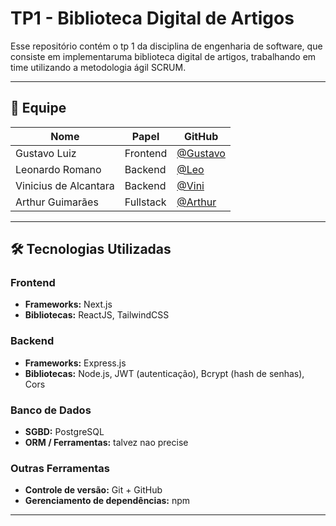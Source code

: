 # TP1 - Biblioteca Digital de Artigos

Esse repositório contém o tp 1 da disciplina de engenharia de software, que consiste em implementaruma biblioteca digital de artigos, trabalhando em time utilizando a metodologia ágil SCRUM.

---

## 👥 Equipe

| Nome                 | Papel      | GitHub |
|----------------------|------------|--------|
| Gustavo Luiz    | Frontend  | [@Gustavo](https://github.com/Gustav0Luiz) |
| Leonardo Romano | Backend    | [@Leo](https://github.com/usuario2) |
| Vinicius de Alcantara| Backend   | [@Vini](https://github.com/vini-alg) |
| Arthur Guimarães  | Fullstack    | [@Arthur](https://github.com/usuario4) |

---
## 🛠 Tecnologias Utilizadas

### Frontend
- **Frameworks:** Next.js  
- **Bibliotecas:** ReactJS, TailwindCSS 

### Backend
- **Frameworks:** Express.js  
- **Bibliotecas:** Node.js, JWT (autenticação), Bcrypt (hash de senhas), Cors  

### Banco de Dados
- **SGBD:** PostgreSQL  
- **ORM / Ferramentas:** talvez nao precise 

### Outras Ferramentas
- **Controle de versão:** Git + GitHub  
- **Gerenciamento de dependências:** npm    
---

